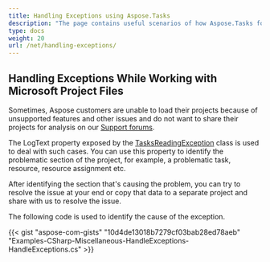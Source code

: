 ```yaml
---
title: Handling Exceptions using Aspose.Tasks
description: "The page contains useful scenarios of how Aspose.Tasks for .NET can be applied to handle exceptions while reading Microsoft Project (MPP/XML) files."
type: docs
weight: 20
url: /net/handling-exceptions/
---
```


## **Handling Exceptions While Working with Microsoft Project Files**
Sometimes, Aspose customers are unable to load their projects because of unsupported features and other issues and do not want to share their projects for analysis on our [Support forums](https://forum.aspose.com/c/tasks/15).

The LogText property exposed by the [TasksReadingException](https://apireference.aspose.com/tasks/net/aspose.tasks/tasksreadingexception) class is used to deal with such cases. You can use this property to identify the problematic section of the project, for example, a problematic task, resource, resource assignment etc.

After identifying the section that's causing the problem, you can try to resolve the issue at your end or copy that data to a separate project and share with us to resolve the issue.

The following code is used to identify the cause of the exception.

{{< gist "aspose-com-gists" "10d4de13018b7279cf03bab28ed78aeb" "Examples-CSharp-Miscellaneous-HandleExceptions-HandleExceptions.cs" >}}
